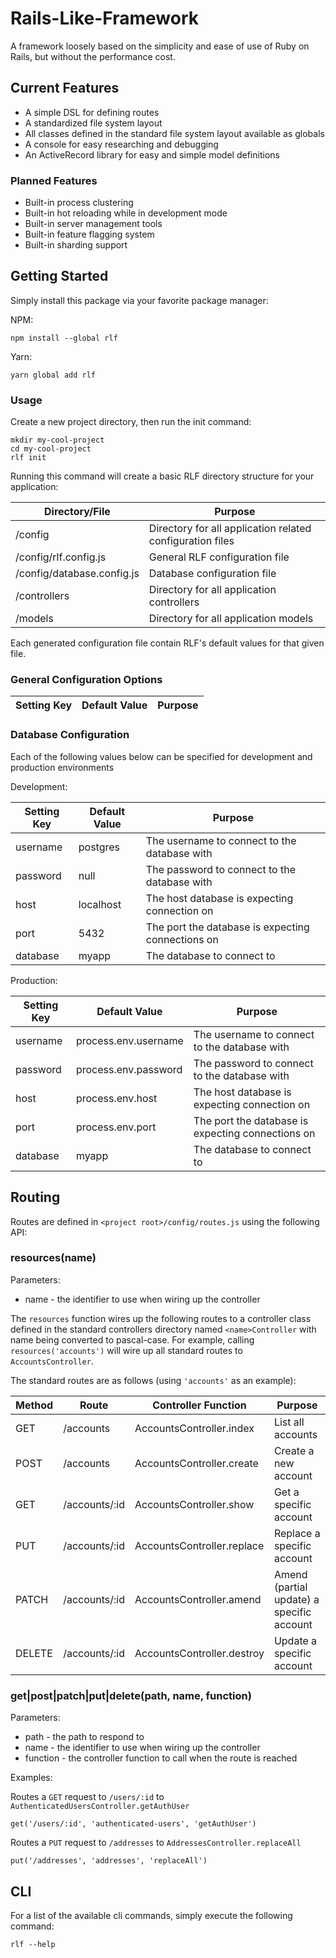 # Rails-Like-Framework

A framework loosely based on the simplicity and ease of use of Ruby on
Rails, but without the performance cost.

## Current Features
* A simple DSL for defining routes
* A standardized file system layout
* All classes defined in the standard file system layout available as globals
* A console for easy researching and debugging
* An ActiveRecord library for easy and simple model definitions

### Planned Features
* Built-in process clustering
* Built-in hot reloading while in development mode
* Built-in server management tools
* Built-in feature flagging system
* Built-in sharding support

## Getting Started

Simply install this package via your favorite package manager:

NPM:
```
npm install --global rlf
```

Yarn:
```
yarn global add rlf
```

### Usage
Create a new project directory, then run the init command:
```
mkdir my-cool-project
cd my-cool-project
rlf init
```

Running this command will create a basic RLF directory structure for
your application:

| Directory/File | Purpose |
| -------------- | ------- |
| <project-root>/config | Directory for all application related configuration files |
| <project-root>/config/rlf.config.js | General RLF configuration file |
| <project-root>/config/database.config.js | Database configuration file |
| <project-root>/controllers | Directory for all application controllers |
| <project-root>/models | Directory for all application models |

Each generated configuration file contain RLF's default values for that given file.

### General Configuration Options
| Setting Key | Default Value | Purpose |
| ----------- | ------------- | ------- |

### Database Configuration
Each of the following values below can be specified for development and production environments

Development:

| Setting Key | Default Value | Purpose |
| ----------- | ------------- | ------- |
| username | postgres | The username to connect to the database with |
| password | null | The password to connect to the database with |
| host | localhost | The host database is expecting connection on |
| port | 5432 | The port the database is expecting connections on |
| database | myapp | The database to connect to |

Production:

| Setting Key | Default Value | Purpose |
| ----------- | ------------- | ------- |
| username | process.env.username | The username to connect to the database with |
| password | process.env.password | The password to connect to the database with |
| host | process.env.host | The host database is expecting connection on |
| port | process.env.port | The port the database is expecting connections on |
| database | myapp | The database to connect to |

## Routing
Routes are defined in `<project root>/config/routes.js` using the following API:

### resources(name)
Parameters:
* name - the identifier to use when wiring up the controller

The `resources` function wires up the following routes to a controller class defined in
the standard controllers directory named `<name>Controller` with name being converted to
pascal-case.  For example, calling `resources('accounts')` will wire up all standard routes
to `AccountsController`.

The standard routes are as follows (using `'accounts'` as an example):

| Method | Route | Controller Function | Purpose |
| ------ | ----- | ------------------- | ------- |
| GET | /accounts | AccountsController.index | List all accounts |
| POST | /accounts | AccountsController.create | Create a new account |
| GET | /accounts/:id | AccountsController.show | Get a specific account |
| PUT | /accounts/:id | AccountsController.replace | Replace a specific account |
| PATCH | /accounts/:id | AccountsController.amend | Amend (partial update) a specific account |
| DELETE | /accounts/:id | AccountsController.destroy | Update a specific account |

### get|post|patch|put|delete(path, name, function)
Parameters:
* path - the path to respond to
* name - the identifier to use when wiring up the controller
* function - the controller function to call when the route is reached

Examples:

Routes a `GET` request to `/users/:id` to `AuthenticatedUsersController.getAuthUser`
```
get('/users/:id', 'authenticated-users', 'getAuthUser')
```

Routes a `PUT` request to `/addresses` to `AddressesController.replaceAll`
```
put('/addresses', 'addresses', 'replaceAll')
```

## CLI
For a list of the available cli commands, simply execute the following command:
```
rlf --help
```
